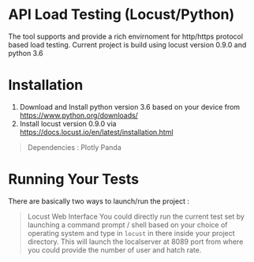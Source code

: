 # API Load Testing (Locust/Python)

The tool supports and provide a rich envirnoment for http/https protocol based load testing.
Current project is build using locust version 0.9.0 and python 3.6

# Installation
1. Download and Install python version 3.6 based on your device from https://www.python.org/downloads/
2. Install locust version 0.9.0 via https://docs.locust.io/en/latest/installation.html
> Dependencies :
  > Plotly
  > Panda

# Running Your Tests

There are basically two ways to launch/run the project :

> Locust Web Interface
You could directly run the current test set by launching a command prompt / shell based on your choice of operating system and type in `locust` in there inside your project directory. This will launch the localserver at 8089 port from where you could provide the number of user and hatch rate.
